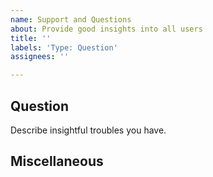 ```yaml
---
name: Support and Questions
about: Provide good insights into all users
title: ''
labels: 'Type: Question'
assignees: ''

---
```


## Question

Describe insightful troubles you have.

## Miscellaneous
